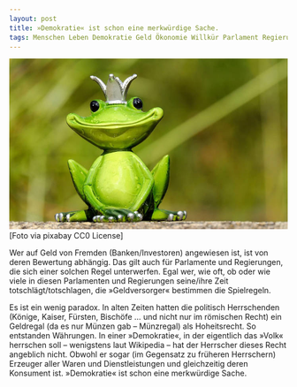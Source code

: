 ```yaml
---
layout: post
title: »Demokratie« ist schon eine merkwürdige Sache.
tags: Menschen Leben Demokratie Geld Ökonomie Willkür Parlament Regierung Politik
---
```

![](/assets/img/frogking.jpg)<br />
[Foto via pixabay CC0 License]

Wer auf Geld von Fremden (Banken/Investoren) angewiesen ist, ist von deren Bewertung abhängig. Das gilt auch für Parlamente und Regierungen, die sich einer solchen Regel unterwerfen. Egal wer, wie oft, ob oder wie viele in diesen Parlamenten und Regierungen seine/ihre Zeit totschlägt/totschlagen, die »Geldversorger« bestimmen die Spielregeln.

Es ist ein wenig paradox. In alten Zeiten hatten die politisch Herrschenden (Könige, Kaiser, Fürsten, Bischöfe … und nicht nur im römischen Recht) ein Geldregal (da es nur Münzen gab – Münzregal) als Hoheitsrecht. So entstanden Währungen. In einer »Demokratie«, in der eigentlich das »Volk« herrschen soll – wenigstens laut Wikipedia – hat der Herrscher dieses Recht angeblich nicht. Obwohl er sogar (im Gegensatz zu früheren Herrschern) Erzeuger aller Waren und Dienstleistungen und gleichzeitig deren Konsument ist.
»Demokratie« ist schon eine merkwürdige Sache.

